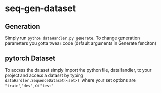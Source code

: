# seq-gen-dataset
## Generation
Simply run `python dataHandler.py generate`. To change generation parameters you gotta tweak code (default arguments in Generate funciton)

## pytorch Dataset
To access the dataset simply import the python file, dataHandler, to your project and access a dataset by typing `dataHandler.SequenceDataset(<set>)`, where your set options are `"train"`,`"dev"`, or `"test"`
